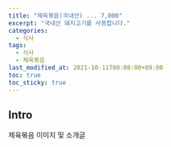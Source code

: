 ```yaml
---
title: "제육볶음(국내산) ... 7,000"
excerpt: "국내산 돼지고기를 사용합니다."
categories: 
  - 식사
tags: 
  - 식사
  - 제육볶음
last_modified_at: 2021-10-11T00:00:00+09:00
toc: true
toc_sticky: true
---
```


## Intro
제육볶음 이미지 및 소개글